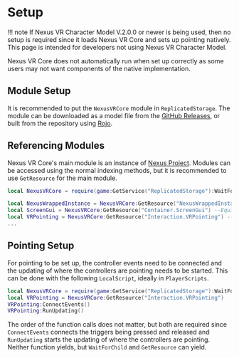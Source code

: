 # Setup
!!! note
    If Nexus VR Character Model V.2.0.0 or newer is being
    used, then no setup is required since it loads Nexus VR
    Core and sets up pointing natively. This page is intended
    for developers not using Nexus VR Character Model.

Nexus VR Core does not automatically run when set up correctly
as some users may not want components of the native implementation.

## Module Setup
It is recommended to put the `NexusVRCore` module in
`ReplicatedStorage`. The module can be downloaded as
a model file from the [GitHub Releases](https://github.com/TheNexusAvenger/Nexus-VR-Core/releases),
or built from the repository using [Rojo](https://github.com/rojo-rbx/rojo).

## Referencing Modules
Nexus VR Core's main module is an instance of
[Nexus Project](https://github.com/TheNexusAvenger/Nexus-Project).
Modules can be accessed using the normal indexing
methods, but it is recommended to use `GetResource`
for the main module.

```lua
local NexusVRCore = require(game:GetService("ReplicatedStorage"):WaitForChild("NexusVRCore"))

local NexusWrappedInstance = NexusVRCore:GetResource("NexusWrappedInstance") --Equivalent to require(game.ReplicatedStorage.NexusVRCore.NexusWrappedInstance)
local ScreenGui = NexusVRCore:GetResource("Container.ScreenGui") --Equivalent to require(game.ReplicatedStorage.NexusVRCore.Container.ScreenGui)
local VRPointing = NexusVRCore:GetResource("Interaction.VRPointing") --Equivalent to require(game.ReplicatedStorage.NexusVRCore.Interaction.VRPointing)
...
```

## Pointing Setup
For pointing to be set up, the controller events
need to be connected and the updating of where the
controllers are pointing needs to be started. This
can be done with the following `LocalScript`, ideally
in `PlayerScripts`.

```lua
local NexusVRCore = require(game:GetService("ReplicatedStorage"):WaitForChild("NexusVRCore"))
local VRPointing = NexusVRCore:GetResource("Interaction.VRPointing")
VRPointing:ConnectEvents()
VRPointing:RunUpdating()
```

The order of the function calls does not matter, but
both are required since `ConnectEvents` connects the
triggers being pressed and released and `RunUpdating`
starts the updating of where the controllers are pointing.
Neither function yields, but `WaitForChild` and `GetResource`
can yield.
